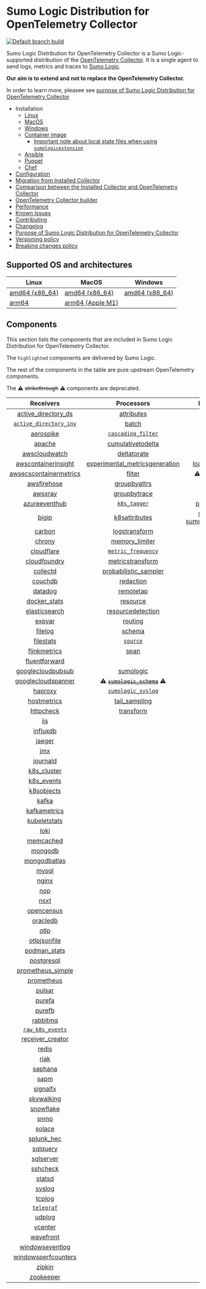 # Sumo Logic Distribution for OpenTelemetry Collector

[![Default branch build](https://github.com/SumoLogic/sumologic-otel-collector/actions/workflows/dev_builds.yml/badge.svg)](https://github.com/SumoLogic/sumologic-otel-collector/actions/workflows/dev_builds.yml)

Sumo Logic Distribution for OpenTelemetry Collector is a Sumo Logic-supported distribution of the [OpenTelemetry Collector][otc_link].
It is a single agent to send logs, metrics and traces to [Sumo Logic][sumologic].

**Our aim is to extend and not to replace the OpenTelemetry Collector.**

In order to learn more, pleasee see [purpose of Sumo Logic Distribution for OpenTelemetry Collector][purpose]

[otc_link]: https://github.com/open-telemetry/opentelemetry-collector
[sumologic]: https://www.sumologic.com

- Installation
  - [Linux][linux_installation]
  - [MacOS][macos_installation]
  - [Windows][windows_installation]
  - [Container image](/docs/installation.md#container-image)
    - [Important note about local state files when using `sumologicextension`](/docs/installation.md#important-note-about-local-state-files-when-using-sumologicextension)
  - [Ansible](/docs/installation.md#ansible)
  - [Puppet](/docs/installation.md#puppet)
  - [Chef](/docs/installation.md#chef)
- [Configuration](docs/configuration.md)
- [Migration from Installed Collector](docs/migration.md)
- [Comparison between the Installed Collector and OpenTelemetry Collector](docs/comparison.md)
- [OpenTelemetry Collector builder](./otelcolbuilder/README.md)
- [Performance]
- [Known Issues][known issues]
- [Contributing](./CONTRIBUTING.md)
- [Changelog](./CHANGELOG.md)
- [Purpose of Sumo Logic Distribution for OpenTelemetry Collector][purpose]
- [Versioning policy][versioning]
- [Breaking changes policy][breaking]

[linux_installation]: https://help.sumologic.com/docs/send-data/opentelemetry-collector/install-collector-linux/
[macos_installation]: https://help.sumologic.com/docs/send-data/opentelemetry-collector/install-collector-macos/
[windows_installation]: https://help.sumologic.com/docs/send-data/opentelemetry-collector/install-collector-windows/
[performance]: https://help.sumologic.com/docs/send-data/opentelemetry-collector/#performance
[known issues]: https://help.sumologic.com/docs/send-data/opentelemetry-collector/troubleshooting-faq/#known-issues
[purpose]: https://help.sumologic.com/docs/send-data/opentelemetry-collector/sumo-logic-opentelemetry-vs-opentelemetry-upstream-relationship/
[versioning]: https://help.sumologic.com/docs/send-data/opentelemetry-collector/sumo-logic-opentelemetry-vs-opentelemetry-upstream-relationship/#versioning-policy
[breaking]: https://help.sumologic.com/docs/send-data/opentelemetry-collector/sumo-logic-opentelemetry-vs-opentelemetry-upstream-relationship/#versioning-policy

## Supported OS and architectures

| Linux                         | MacOS                         | Windows                     |
| ----------------------------- | ----------------------------- | --------------------------- |
| [amd64 (x86_64)][linux_amd64] | [amd64 (x86_64)][mac_amd64]   | [amd64 (x86_64)][win_amd64] |
| [arm64][linux_arm64]          | [arm64 (Apple M1)][mac_arm64] |                             |

[linux_amd64]: ./docs/installation.md#linux-on-amd64-x86-64
[linux_arm64]: ./docs/installation.md#linux-on-arm64
[mac_amd64]: ./docs/installation.md#macos-on-amd64-x86-64
[mac_arm64]: ./docs/installation.md#macos-on-arm64-apple-m1-x86-64
[win_amd64]: ./docs/installation.md#windows

## Components

This section lists the components that are included in Sumo Logic Distribution for OpenTelemetry Collector.

The `highlighted` components are delivered by Sumo Logic.

The rest of the components in the table are pure upstream OpenTelemetry components.

The ⚠️ ~~strikethrough~~ ⚠️ components are deprecated.

|                        Receivers                         |                          Processors                          |               Exporters                |                  Extensions                  |              Connectors               |
| :------------------------------------------------------: | :----------------------------------------------------------: | :------------------------------------: | :------------------------------------------: |:-------------------------------------:|
|     [active_directory_ds][activedirectorydsreceiver]     |              [attributes][attributesprocessor]               |         [awss3][awss3exporter]         |       [asapclient][asapauthextension]        |      [forward][forwardconnector]      |
|   [`active_directory_inv`][activedirectoryinvreceiver]   |                   [batch][batchprocessor]                    |        [carbon][carbonexporter]        |             [awsproxy][awsproxy]             |        [count][countconnector]        |
|              [aerospike][aerospikereceiver]              |        [`cascading_filter`][cascadingfilterprocessor]        |         [debug][debugexporter]         |       [basicauth][basicauthextension]        |   [exceptions][exceptionsconnector]   |
|                 [apache][apachereceiver]                 |       [cumulativetodelta][cumulativetodeltaprocessor]        |          [file][fileexporter]          | [bearertokenauth][bearertokenauthextension]  |     [failover][failoverconnector]     |
|          [awscloudwatch][awscloudwatchreceiver]          |             [deltatorate][deltatorateprocessor]              |         [kafka][kafkaexporter]         |           [db_storage][dbstorage]            |   [roundrobin][roundrobinconnector]   |
|    [awscontainerinsight][awscontainerinsightreceiver]    | [experimental_metricsgeneration][metricsgenerationprocessor] | [loadbalancing][loadbalancingexporter] |      [docker_observer][dockerobserver]       |      [routing][routingconnector]      |
| [awsecscontainermetrics][awsecscontainermetricsreceiver] |                  [filter][filterprocessor]                   |  ⚠️ ~~[logging][loggingexporter]~~ ⚠️  |         [ecs_observer][ecsobserver]          | [servicegraph][servicegraphconnector] |
|            [awsfirehose][awsfirehosereceiver]            |            [groupbyattrs][groupbyattrsprocessor]             |          [otlp][otlpexporter]          |     [ecs_task_observer][ecstaskobserver]     |  [spanmetrics][spanmetricsconnector]  |
|                [awsxray][awsxrayreceiver]                |            [groupbytrace][groupbytraceprocessor]             |      [otlphttp][otlphttpexporter]      |         [file_storage][filestorage]          |                                       |
|          [azureeventhub][azureeventhubreceiver]          |                 [`k8s_tagger`][k8sprocessor]                 |    [prometheus][prometheusexporter]    |   [headerssetter][headerssetterextension]    |                                       |
|                  [bigip][bigipreceiver]                  |           [k8sattributes][k8sattributesprocessor]            |    [sumologic] [sumologicexporter]    |     [health_check][healthcheckextension]     |                                       |
|                 [carbon][carbonreceiver]                 |           [logstransform][logstransformprocessor]            |        [syslog][syslogexporter]        |        [host_observer][hostobserver]         |                                       |
|                 [chrony][chronyreceiver]                 |           [memory_limiter][memorylimiterprocessor]           |           [nop][nopexporter]           |       [http_forwarder][httpforwarder]        |                                       |
|             [cloudflare][cloudflarereceiver]             |        [`metric_frequency`][metricfrequencyprocessor]        |                                        | [jaegerremotesampling][jaegerremotesampling] |                                       |
|           [cloudfoundry][cloudfoundryreceiver]           |        [metricstransform][metricstransformprocessor]         |                                        |         [k8s_observer][k8sobserver]          |                                       |
|               [collectd][collectdreceiver]               |    [probabilistic_sampler][probabilisticsamplerprocessor]    |                                        | ⚠️ ~~[memory_ballast][ballastextension]~~ ⚠️ |                                       |
|                [couchdb][couchdbreceiver]                |               [redaction][redactionprocessor]                |                                        |  [oauth2client][oauth2clientauthextension]   |                                       |
|                [datadog][datadogreceiver]                |               [remotetap][remotetapprocessor]                |                                        |          [oidc][oidcauthextension]           |                                       |
|           [docker_stats][dockerstatsreceiver]            |                [resource][resourceprocessor]                 |                                        |           [pprof][pprofextension]            |                                       |
|          [elasticsearch][elasticsearchreceiver]          |       [resourcedetection][resourcedetectionprocessor]        |                                        |       [sigv4auth][sigv4authextension]        |                                       |
|                 [expvar][expvarreceiver]                 |                 [routing][routingprocessor]                  |                                        |      [`sumologic`][sumologicextension]       |                                       |
|                [filelog][filelogreceiver]                |                  [schema][schemaprocessor]                   |                                        |          [zpages][zpagesextension]           |                                       |
|              [filestats][filestatsreceiver]              |                 [`source`][sourceprocessor]                  |                                        |                                              |                                       |
|           [flinkmetrics][flinkmetricsreceiver]           |                    [span][spanprocessor]                     |                                        |                                              |                                       |
|          [fluentforward][fluentforwardreceiver]          |                                                              |                                        |                                              |                                       |
|      [googlecloudpubsub][googlecloudpubsubreceiver]      |               [sumologic][sumologicprocessor]                |                                        |                                              |                                       |
|     [googlecloudspanner][googlecloudspannerreceiver]     |   ⚠️ ~~[`sumologic_schema`][sumologicschemaprocessor]~~ ⚠️   |                                        |                                              |                                       |
|                [haproxy][haproxyreceiver]                |        [`sumologic_syslog`][sumologicsyslogprocessor]        |                                        |                                              |                                       |
|            [hostmetrics][hostmetricsreceiver]            |            [tail_sampling][tailsamplingprocessor]            |                                        |                                              |                                       |
|              [httpcheck][httpcheckreceiver]              |               [transform][transformprocessor]                |                                        |                                              |                                       |
|                    [iis][iisreceiver]                    |                                                              |                                        |                                              |                                       |
|               [influxdb][influxdbreceiver]               |                                                              |                                        |                                              |                                       |
|                 [jaeger][jaegerreceiver]                 |                                                              |                                        |                                              |                                       |
|                    [jmx][jmxreceiver]                    |                                                              |                                        |                                              |                                       |
|               [journald][journaldreceiver]               |                                                              |                                        |                                              |                                       |
|            [k8s_cluster][k8sclusterreceiver]             |                                                              |                                        |                                              |                                       |
|             [k8s_events][k8seventsreceiver]              |                                                              |                                        |                                              |                                       |
|             [k8sobjects][k8sobjectsreceiver]             |                                                              |                                        |                                              |                                       |
|                  [kafka][kafkareceiver]                  |                                                              |                                        |                                              |                                       |
|           [kafkametrics][kafkametricsreceiver]           |                                                              |                                        |                                              |                                       |
|           [kubeletstats][kubeletstatsreceiver]           |                                                              |                                        |                                              |                                       |
|                   [loki][lokireceiver]                   |                                                              |                                        |                                              |                                       |
|              [memcached][memcachedreceiver]              |                                                              |                                        |                                              |                                       |
|                [mongodb][mongodbreceiver]                |                                                              |                                        |                                              |                                       |
|           [mongodbatlas][mongodbatlasreceiver]           |                                                              |                                        |                                              |                                       |
|                  [mysql][mysqlreceiver]                  |                                                              |                                        |                                              |                                       |
|                  [nginx][nginxreceiver]                  |                                                              |                                        |                                              |                                       |
|                    [nop][nopreceiver]                    |                                                              |                                        |                                              |                                       |
|                   [nsxt][nsxtreceiver]                   |                                                              |                                        |                                              |                                       |
|             [opencensus][opencensusreceiver]             |                                                              |                                        |                                              |                                       |
|               [oracledb][oracledbreceiver]               |                                                              |                                        |                                              |                                       |
|                   [otlp][otlpreceiver]                   |                                                              |                                        |                                              |                                       |
|           [otlpjsonfile][otlpjsonfilereceiver]           |                                                              |                                        |                                              |                                       |
|              [podman_stats][podmanreceiver]              |                                                              |                                        |                                              |                                       |
|             [postgresql][postgresqlreceiver]             |                                                              |                                        |                                              |                                       |
|      [prometheus_simple][simpleprometheusreceiver]       |                                                              |                                        |                                              |                                       |
|             [prometheus][prometheusreceiver]             |                                                              |                                        |                                              |                                       |
|                 [pulsar][pulsarreceiver]                 |                                                              |                                        |                                              |                                       |
|                 [purefa][purefareceiver]                 |                                                              |                                        |                                              |                                       |
|                 [purefb][purefbreceiver]                 |                                                              |                                        |                                              |                                       |
|               [rabbitmq][rabbitmqreceiver]               |                                                              |                                        |                                              |                                       |
|         [`raw_k8s_events`][rawk8seventsreceiver]         |                                                              |                                        |                                              |                                       |
|           [receiver_creator][receivercreator]            |                                                              |                                        |                                              |                                       |
|                  [redis][redisreceiver]                  |                                                              |                                        |                                              |                                       |
|                   [riak][riakreceiver]                   |                                                              |                                        |                                              |                                       |
|                [saphana][saphanareceiver]                |                                                              |                                        |                                              |                                       |
|                   [sapm][sapmreceiver]                   |                                                              |                                        |                                              |                                       |
|               [signalfx][signalfxreceiver]               |                                                              |                                        |                                              |                                       |
|             [skywalking][skywalkingreceiver]             |                                                              |                                        |                                              |                                       |
|              [snowflake][snowflakereceiver]              |                                                              |                                        |                                              |                                       |
|                   [snmp][snmpreceiver]                   |                                                              |                                        |                                              |                                       |
|                 [solace][solacereceiver]                 |                                                              |                                        |                                              |                                       |
|             [splunk_hec][splunkhecreceiver]              |                                                              |                                        |                                              |                                       |
|               [sqlquery][sqlqueryreceiver]               |                                                              |                                        |                                              |                                       |
|              [sqlserver][sqlserverreceiver]              |                                                              |                                        |                                              |                                       |
|               [sshcheck][sshcheckreceiver]               |                                                              |                                        |                                              |                                       |
|                 [statsd][statsdreceiver]                 |                                                              |                                        |                                              |                                       |
|                 [syslog][syslogreceiver]                 |                                                              |                                        |                                              |                                       |
|                 [tcplog][tcplogreceiver]                 |                                                              |                                        |                                              |                                       |
|              [`telegraf`][telegrafreceiver]              |                                                              |                                        |                                              |                                       |
|                 [udplog][udplogreceiver]                 |                                                              |                                        |                                              |                                       |
|                [vcenter][vcenterreceiver]                |                                                              |                                        |                                              |                                       |
|              [wavefront][wavefrontreceiver]              |                                                              |                                        |                                              |                                       |
|        [windowseventlog][windowseventlogreceiver]        |                                                              |                                        |                                              |                                       |
|    [windowsperfcounters][windowsperfcountersreceiver]    |                                                              |                                        |                                              |                                       |
|                 [zipkin][zipkinreceiver]                 |                                                              |                                        |                                              |                                       |
|              [zookeeper][zookeeperreceiver]              |                                                              |                                        |                                              |                                       |

[activedirectorydsreceiver]: https://github.com/open-telemetry/opentelemetry-collector-contrib/tree/v0.106.1/receiver/activedirectorydsreceiver
[activedirectoryinvreceiver]: ./pkg/receiver/activedirectoryinvreceiver
[aerospikereceiver]: https://github.com/open-telemetry/opentelemetry-collector-contrib/tree/v0.106.1/receiver/aerospikereceiver
[apachereceiver]: https://github.com/open-telemetry/opentelemetry-collector-contrib/tree/v0.106.1/receiver/apachereceiver
[awscloudwatchreceiver]: https://github.com/open-telemetry/opentelemetry-collector-contrib/tree/v0.106.1/receiver/awscloudwatchreceiver
[awscontainerinsightreceiver]: https://github.com/open-telemetry/opentelemetry-collector-contrib/tree/v0.106.1/receiver/awscontainerinsightreceiver
[awsecscontainermetricsreceiver]: https://github.com/open-telemetry/opentelemetry-collector-contrib/tree/v0.106.1/receiver/awsecscontainermetricsreceiver
[awsfirehosereceiver]: https://github.com/open-telemetry/opentelemetry-collector-contrib/tree/v0.106.1/receiver/awsfirehosereceiver
[awsxrayreceiver]: https://github.com/open-telemetry/opentelemetry-collector-contrib/tree/v0.106.1/receiver/awsxrayreceiver
[azureeventhubreceiver]: https://github.com/open-telemetry/opentelemetry-collector-contrib/tree/v0.106.1/receiver/azureeventhubreceiver
[bigipreceiver]: https://github.com/open-telemetry/opentelemetry-collector-contrib/tree/v0.106.1/receiver/bigipreceiver
[carbonreceiver]: https://github.com/open-telemetry/opentelemetry-collector-contrib/tree/v0.106.1/receiver/carbonreceiver
[chronyreceiver]: https://github.com/open-telemetry/opentelemetry-collector-contrib/tree/v0.106.1/receiver/chronyreceiver
[cloudfoundryreceiver]: https://github.com/open-telemetry/opentelemetry-collector-contrib/tree/v0.106.1/receiver/cloudfoundryreceiver
[cloudflarereceiver]: https://github.com/open-telemetry/opentelemetry-collector-contrib/tree/v0.106.1/receiver/cloudflarereceiver
[collectdreceiver]: https://github.com/open-telemetry/opentelemetry-collector-contrib/tree/v0.106.1/receiver/collectdreceiver
[couchdbreceiver]: https://github.com/open-telemetry/opentelemetry-collector-contrib/tree/v0.106.1/receiver/couchdbreceiver
[datadogreceiver]: https://github.com/open-telemetry/opentelemetry-collector-contrib/tree/v0.106.1/receiver/datadogreceiver
[dockerstatsreceiver]: https://github.com/open-telemetry/opentelemetry-collector-contrib/tree/v0.106.1/receiver/dockerstatsreceiver
[elasticsearchreceiver]: https://github.com/open-telemetry/opentelemetry-collector-contrib/tree/v0.106.1/receiver/elasticsearchreceiver
[expvarreceiver]: https://github.com/open-telemetry/opentelemetry-collector-contrib/tree/v0.106.1/receiver/expvarreceiver
[filelogreceiver]: https://github.com/open-telemetry/opentelemetry-collector-contrib/tree/v0.106.1/receiver/filelogreceiver
[filestatsreceiver]: https://github.com/open-telemetry/opentelemetry-collector-contrib/tree/v0.106.1/receiver/filestatsreceiver
[flinkmetricsreceiver]: https://github.com/open-telemetry/opentelemetry-collector-contrib/tree/v0.106.1/receiver/flinkmetricsreceiver
[fluentforwardreceiver]: https://github.com/open-telemetry/opentelemetry-collector-contrib/tree/v0.106.1/receiver/fluentforwardreceiver
[googlecloudpubsubreceiver]: https://github.com/open-telemetry/opentelemetry-collector-contrib/tree/v0.106.1/receiver/googlecloudpubsubreceiver
[googlecloudspannerreceiver]: https://github.com/open-telemetry/opentelemetry-collector-contrib/tree/v0.106.1/receiver/googlecloudspannerreceiver
[haproxyreceiver]: https://github.com/open-telemetry/opentelemetry-collector-contrib/tree/v0.106.1/receiver/haproxyreceiver
[hostmetricsreceiver]: https://github.com/open-telemetry/opentelemetry-collector-contrib/tree/v0.106.1/receiver/hostmetricsreceiver
[httpcheckreceiver]: https://github.com/open-telemetry/opentelemetry-collector-contrib/tree/v0.106.1/receiver/httpcheckreceiver
[iisreceiver]: https://github.com/open-telemetry/opentelemetry-collector-contrib/tree/v0.106.1/receiver/iisreceiver
[influxdbreceiver]: https://github.com/open-telemetry/opentelemetry-collector-contrib/tree/v0.106.1/receiver/influxdbreceiver
[jaegerreceiver]: https://github.com/open-telemetry/opentelemetry-collector-contrib/tree/v0.106.1/receiver/jaegerreceiver
[jmxreceiver]: https://github.com/open-telemetry/opentelemetry-collector-contrib/tree/v0.106.1/receiver/jmxreceiver
[journaldreceiver]: https://github.com/open-telemetry/opentelemetry-collector-contrib/tree/v0.106.1/receiver/journaldreceiver
[k8sclusterreceiver]: https://github.com/open-telemetry/opentelemetry-collector-contrib/tree/v0.106.1/receiver/k8sclusterreceiver
[k8seventsreceiver]: https://github.com/open-telemetry/opentelemetry-collector-contrib/tree/v0.106.1/receiver/k8seventsreceiver
[k8sobjectsreceiver]: https://github.com/open-telemetry/opentelemetry-collector-contrib/tree/v0.106.1/receiver/k8sobjectsreceiver
[kafkareceiver]: https://github.com/open-telemetry/opentelemetry-collector-contrib/tree/v0.106.1/receiver/kafkareceiver
[kafkametricsreceiver]: https://github.com/open-telemetry/opentelemetry-collector-contrib/tree/v0.106.1/receiver/kafkametricsreceiver
[kubeletstatsreceiver]: https://github.com/open-telemetry/opentelemetry-collector-contrib/tree/v0.106.1/receiver/kubeletstatsreceiver
[lokireceiver]: https://github.com/open-telemetry/opentelemetry-collector-contrib/tree/v0.106.1/receiver/lokireceiver
[memcachedreceiver]: https://github.com/open-telemetry/opentelemetry-collector-contrib/tree/v0.106.1/receiver/memcachedreceiver
[mongodbreceiver]: https://github.com/open-telemetry/opentelemetry-collector-contrib/tree/v0.106.1/receiver/mongodbreceiver
[mongodbatlasreceiver]: https://github.com/open-telemetry/opentelemetry-collector-contrib/tree/v0.106.1/receiver/mongodbatlasreceiver
[mysqlreceiver]: https://github.com/open-telemetry/opentelemetry-collector-contrib/tree/v0.106.1/receiver/mysqlreceiver
[nginxreceiver]: https://github.com/open-telemetry/opentelemetry-collector-contrib/tree/v0.106.1/receiver/nginxreceiver
[nopreceiver]: https://github.com/open-telemetry/opentelemetry-collector/tree/v0.106.1/receiver/nopreceiver
[nsxtreceiver]: https://github.com/open-telemetry/opentelemetry-collector-contrib/tree/v0.106.1/receiver/nsxtreceiver
[opencensusreceiver]: https://github.com/open-telemetry/opentelemetry-collector-contrib/tree/v0.106.1/receiver/opencensusreceiver
[oracledbreceiver]: https://github.com/open-telemetry/opentelemetry-collector-contrib/tree/v0.106.1/receiver/oracledbreceiver
[otlpreceiver]: https://github.com/open-telemetry/opentelemetry-collector/tree/v0.106.1/receiver/otlpreceiver
[otlpjsonfilereceiver]: https://github.com/open-telemetry/opentelemetry-collector-contrib/tree/v0.106.1/receiver/otlpjsonfilereceiver
[podmanreceiver]: https://github.com/open-telemetry/opentelemetry-collector-contrib/tree/v0.106.1/receiver/podmanreceiver
[postgresqlreceiver]: https://github.com/open-telemetry/opentelemetry-collector-contrib/tree/v0.106.1/receiver/postgresqlreceiver
[simpleprometheusreceiver]: https://github.com/open-telemetry/opentelemetry-collector-contrib/tree/v0.106.1/receiver/simpleprometheusreceiver
[prometheusreceiver]: https://github.com/open-telemetry/opentelemetry-collector-contrib/tree/v0.106.1/receiver/prometheusreceiver
[pulsarreceiver]: https://github.com/open-telemetry/opentelemetry-collector-contrib/tree/v0.106.1/receiver/pulsarreceiver
[purefareceiver]: https://github.com/open-telemetry/opentelemetry-collector-contrib/tree/v0.106.1/receiver/purefareceiver
[purefbreceiver]: https://github.com/open-telemetry/opentelemetry-collector-contrib/tree/v0.106.1/receiver/purefbreceiver
[rabbitmqreceiver]: https://github.com/open-telemetry/opentelemetry-collector-contrib/tree/v0.106.1/receiver/rabbitmqreceiver
[rawk8seventsreceiver]: ./pkg/receiver/rawk8seventsreceiver
[receivercreator]: https://github.com/open-telemetry/opentelemetry-collector-contrib/tree/v0.106.1/receiver/receivercreator
[redisreceiver]: https://github.com/open-telemetry/opentelemetry-collector-contrib/tree/v0.106.1/receiver/redisreceiver
[riakreceiver]: https://github.com/open-telemetry/opentelemetry-collector-contrib/tree/v0.106.1/receiver/riakreceiver
[saphanareceiver]: https://github.com/open-telemetry/opentelemetry-collector-contrib/tree/v0.106.1/receiver/saphanareceiver
[sapmreceiver]: https://github.com/open-telemetry/opentelemetry-collector-contrib/tree/v0.106.1/receiver/sapmreceiver
[signalfxreceiver]: https://github.com/open-telemetry/opentelemetry-collector-contrib/tree/v0.106.1/receiver/signalfxreceiver
[skywalkingreceiver]: https://github.com/open-telemetry/opentelemetry-collector-contrib/tree/v0.106.1/receiver/skywalkingreceiver
[snmpreceiver]: https://github.com/open-telemetry/opentelemetry-collector-contrib/tree/v0.106.1/receiver/snmpreceiver
[snowflakereceiver]: https://github.com/open-telemetry/opentelemetry-collector-contrib/tree/v0.106.1/receiver/snowflakereceiver
[solacereceiver]: https://github.com/open-telemetry/opentelemetry-collector-contrib/tree/v0.106.1/receiver/solacereceiver
[splunkhecreceiver]: https://github.com/open-telemetry/opentelemetry-collector-contrib/tree/v0.106.1/receiver/splunkhecreceiver
[sqlqueryreceiver]: https://github.com/open-telemetry/opentelemetry-collector-contrib/tree/v0.106.1/receiver/sqlqueryreceiver
[sqlserverreceiver]: https://github.com/open-telemetry/opentelemetry-collector-contrib/tree/v0.106.1/receiver/sqlserverreceiver
[sshcheckreceiver]: https://github.com/open-telemetry/opentelemetry-collector-contrib/tree/v0.106.1/receiver/sshcheckreceiver
[statsdreceiver]: https://github.com/open-telemetry/opentelemetry-collector-contrib/tree/v0.106.1/receiver/statsdreceiver
[syslogreceiver]: https://github.com/open-telemetry/opentelemetry-collector-contrib/tree/v0.106.1/receiver/syslogreceiver
[tcplogreceiver]: https://github.com/open-telemetry/opentelemetry-collector-contrib/tree/v0.106.1/receiver/tcplogreceiver
[telegrafreceiver]: ./pkg/receiver/telegrafreceiver
[udplogreceiver]: https://github.com/open-telemetry/opentelemetry-collector-contrib/tree/v0.106.1/receiver/udplogreceiver
[vcenterreceiver]: https://github.com/open-telemetry/opentelemetry-collector-contrib/tree/v0.106.1/receiver/vcenterreceiver
[wavefrontreceiver]: https://github.com/open-telemetry/opentelemetry-collector-contrib/tree/v0.106.1/receiver/wavefrontreceiver
[windowseventlogreceiver]: https://github.com/open-telemetry/opentelemetry-collector-contrib/tree/v0.106.1/receiver/windowseventlogreceiver
[windowsperfcountersreceiver]: https://github.com/open-telemetry/opentelemetry-collector-contrib/tree/v0.106.1/receiver/windowsperfcountersreceiver
[zipkinreceiver]: https://github.com/open-telemetry/opentelemetry-collector-contrib/tree/v0.106.1/receiver/zipkinreceiver
[zookeeperreceiver]: https://github.com/open-telemetry/opentelemetry-collector-contrib/tree/v0.106.1/receiver/zookeeperreceiver
[attributesprocessor]: https://github.com/open-telemetry/opentelemetry-collector-contrib/tree/v0.106.1/processor/attributesprocessor
[batchprocessor]: https://github.com/open-telemetry/opentelemetry-collector/tree/v0.106.1/processor/batchprocessor
[cascadingfilterprocessor]: ./pkg/processor/cascadingfilterprocessor
[cumulativetodeltaprocessor]: https://github.com/open-telemetry/opentelemetry-collector-contrib/tree/v0.106.1/processor/cumulativetodeltaprocessor
[deltatorateprocessor]: https://github.com/open-telemetry/opentelemetry-collector-contrib/tree/v0.106.1/processor/deltatorateprocessor
[metricsgenerationprocessor]: https://github.com/open-telemetry/opentelemetry-collector-contrib/tree/v0.106.1/processor/metricsgenerationprocessor
[filterprocessor]: https://github.com/open-telemetry/opentelemetry-collector-contrib/tree/v0.106.1/processor/filterprocessor
[groupbyattrsprocessor]: https://github.com/open-telemetry/opentelemetry-collector-contrib/tree/v0.106.1/processor/groupbyattrsprocessor
[groupbytraceprocessor]: https://github.com/open-telemetry/opentelemetry-collector-contrib/tree/v0.106.1/processor/groupbytraceprocessor
[k8sprocessor]: ./pkg/processor/k8sprocessor
[k8sattributesprocessor]: https://github.com/open-telemetry/opentelemetry-collector-contrib/tree/v0.106.1/processor/k8sattributesprocessor
[logstransformprocessor]: https://github.com/open-telemetry/opentelemetry-collector-contrib/tree/v0.106.1/processor/logstransformprocessor
[memorylimiterprocessor]: https://github.com/open-telemetry/opentelemetry-collector/tree/v0.106.1/processor/memorylimiterprocessor
[metricfrequencyprocessor]: ./pkg/processor/metricfrequencyprocessor
[metricstransformprocessor]: https://github.com/open-telemetry/opentelemetry-collector-contrib/tree/v0.106.1/processor/metricstransformprocessor
[probabilisticsamplerprocessor]: https://github.com/open-telemetry/opentelemetry-collector-contrib/tree/v0.106.1/processor/probabilisticsamplerprocessor
[redactionprocessor]: https://github.com/open-telemetry/opentelemetry-collector-contrib/tree/v0.106.1/processor/redactionprocessor
[remotetapprocessor]: https://github.com/open-telemetry/opentelemetry-collector-contrib/tree/v0.106.1/processor/remotetapprocessor
[resourceprocessor]: https://github.com/open-telemetry/opentelemetry-collector-contrib/tree/v0.106.1/processor/resourceprocessor
[resourcedetectionprocessor]: https://github.com/open-telemetry/opentelemetry-collector-contrib/tree/v0.106.1/processor/resourcedetectionprocessor
[routingprocessor]: https://github.com/open-telemetry/opentelemetry-collector-contrib/tree/v0.106.1/processor/routingprocessor
[schemaprocessor]: https://github.com/open-telemetry/opentelemetry-collector-contrib/tree/v0.106.1/processor/schemaprocessor
[sourceprocessor]: ./pkg/processor/sourceprocessor
[spanprocessor]: https://github.com/open-telemetry/opentelemetry-collector-contrib/tree/v0.106.1/processor/spanprocessor
[sumologicprocessor]: https://github.com/open-telemetry/opentelemetry-collector-contrib/tree/v0.106.1/processor/sumologicprocessor
[sumologicschemaprocessor]: ./pkg/processor/sumologicschemaprocessor
[sumologicsyslogprocessor]: ./pkg/processor/sumologicsyslogprocessor
[tailsamplingprocessor]: https://github.com/open-telemetry/opentelemetry-collector-contrib/tree/v0.106.1/processor/tailsamplingprocessor
[transformprocessor]: https://github.com/open-telemetry/opentelemetry-collector-contrib/tree/v0.106.1/processor/transformprocessor
[awss3exporter]: https://github.com/open-telemetry/opentelemetry-collector-contrib/tree/v0.106.1/exporter/awss3exporter
[carbonexporter]: https://github.com/open-telemetry/opentelemetry-collector-contrib/tree/v0.106.1/exporter/carbonexporter
[debugexporter]: https://github.com/open-telemetry/opentelemetry-collector/tree/v0.106.1/exporter/debugexporter
[fileexporter]: https://github.com/open-telemetry/opentelemetry-collector-contrib/tree/v0.106.1/exporter/fileexporter
[kafkaexporter]: https://github.com/open-telemetry/opentelemetry-collector-contrib/tree/v0.106.1/exporter/kafkaexporter
[loadbalancingexporter]: https://github.com/open-telemetry/opentelemetry-collector-contrib/tree/v0.106.1/exporter/loadbalancingexporter
[loggingexporter]: https://github.com/open-telemetry/opentelemetry-collector/tree/v0.106.1/exporter/loggingexporter
[nopexporter]: https://github.com/open-telemetry/opentelemetry-collector/tree/v0.106.1/exporter/nopexporter
[otlpexporter]: https://github.com/open-telemetry/opentelemetry-collector/tree/v0.106.1/exporter/otlpexporter
[otlphttpexporter]: https://github.com/open-telemetry/opentelemetry-collector/tree/v0.106.1/exporter/otlphttpexporter
[prometheusexporter]: https://github.com/open-telemetry/opentelemetry-collector-contrib/tree/v0.106.1/exporter/prometheusexporter
[sumologicexporter]: https://github.com/open-telemetry/opentelemetry-collector-contrib/tree/v0.106.1/exporter/sumologicexporter
[syslogexporter]: https://github.com/open-telemetry/opentelemetry-collector-contrib/tree/v0.106.1/exporter/syslogexporter
[asapauthextension]: https://github.com/open-telemetry/opentelemetry-collector-contrib/tree/v0.106.1/extension/asapauthextension
[awsproxy]: https://github.com/open-telemetry/opentelemetry-collector-contrib/tree/v0.106.1/extension/awsproxy
[basicauthextension]: https://github.com/open-telemetry/opentelemetry-collector-contrib/tree/v0.106.1/extension/basicauthextension
[bearertokenauthextension]: https://github.com/open-telemetry/opentelemetry-collector-contrib/tree/v0.106.1/extension/bearertokenauthextension
[dbstorage]: https://github.com/open-telemetry/opentelemetry-collector-contrib/tree/v0.106.1/extension/storage/dbstorage
[dockerobserver]: https://github.com/open-telemetry/opentelemetry-collector-contrib/tree/v0.106.1/extension/observer/dockerobserver
[ecsobserver]: https://github.com/open-telemetry/opentelemetry-collector-contrib/tree/v0.106.1/extension/observer/ecsobserver
[ecstaskobserver]: https://github.com/open-telemetry/opentelemetry-collector-contrib/tree/v0.106.1/extension/observer/ecstaskobserver
[filestorage]: https://github.com/open-telemetry/opentelemetry-collector-contrib/tree/v0.106.1/extension/storage/filestorage
[headerssetterextension]: https://github.com/open-telemetry/opentelemetry-collector-contrib/tree/v0.106.1/extension/headerssetterextension
[healthcheckextension]: https://github.com/open-telemetry/opentelemetry-collector-contrib/tree/v0.106.1/extension/healthcheckextension
[hostobserver]: https://github.com/open-telemetry/opentelemetry-collector-contrib/tree/v0.106.1/extension/observer/hostobserver
[httpforwarder]: https://github.com/open-telemetry/opentelemetry-collector-contrib/tree/v0.106.1/extension/httpforwarderextension
[jaegerremotesampling]: https://github.com/open-telemetry/opentelemetry-collector-contrib/tree/v0.106.1/extension/jaegerremotesampling
[k8sobserver]: https://github.com/open-telemetry/opentelemetry-collector-contrib/tree/v0.106.1/extension/observer/k8sobserver
[ballastextension]: https://github.com/open-telemetry/opentelemetry-collector/tree/v0.106.1/extension/ballastextension
[oauth2clientauthextension]: https://github.com/open-telemetry/opentelemetry-collector-contrib/tree/v0.106.1/extension/oauth2clientauthextension
[oidcauthextension]: https://github.com/open-telemetry/opentelemetry-collector-contrib/tree/v0.106.1/extension/oidcauthextension
[pprofextension]: https://github.com/open-telemetry/opentelemetry-collector-contrib/tree/v0.106.1/extension/pprofextension
[sigv4authextension]: https://github.com/open-telemetry/opentelemetry-collector-contrib/tree/v0.106.1/extension/sigv4authextension
[sumologicextension]: ./pkg/extension/sumologicextension
[zpagesextension]: https://github.com/open-telemetry/opentelemetry-collector/tree/v0.106.1/extension/zpagesextension
[forwardconnector]: https://github.com/open-telemetry/opentelemetry-collector/tree/v0.106.1/connector/forwardconnector
[countconnector]: https://github.com/open-telemetry/opentelemetry-collector-contrib/tree/v0.106.1/connector/countconnector
[failoverconnector]: https://github.com/open-telemetry/opentelemetry-collector-contrib/tree/v0.106.1/connector/failoverconnector
[exceptionsconnector]: https://github.com/open-telemetry/opentelemetry-collector-contrib/tree/v0.106.1/connector/exceptionsconnector
[roundrobinconnector]: https://github.com/open-telemetry/opentelemetry-collector-contrib/tree/v0.106.1/connector/roundrobinconnector
[routingconnector]: https://github.com/open-telemetry/opentelemetry-collector-contrib/tree/v0.106.1/connector/routingconnector
[servicegraphconnector]: https://github.com/open-telemetry/opentelemetry-collector-contrib/tree/v0.106.1/connector/servicegraphconnector
[spanmetricsconnector]: https://github.com/open-telemetry/opentelemetry-collector-contrib/tree/v0.106.1/connector/spanmetricsconnector
